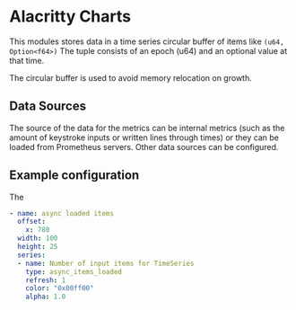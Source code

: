 # Alacritty Charts
This modules stores data in a time series circular buffer of items like `(u64, Option<f64>)`
The tuple consists of an epoch (u64) and an optional value at that time.

The circular buffer is used to avoid memory relocation on growth.

## Data Sources
The source of the data for the metrics can be internal metrics (such as the
amount of keystroke inputs or written lines through times) or they can be
loaded from Prometheus servers. Other data sources can be configured.

## Example configuration
The
```yaml
- name: async loaded items
  offset:
    x: 780
  width: 100
  height: 25
  series:
  - name: Number of input items for TimeSeries
    type: async_items_loaded
    refresh: 1
    color: "0x00ff00"
    alpha: 1.0
```
